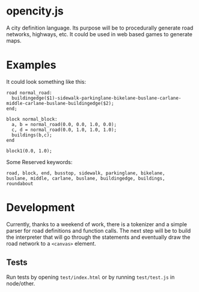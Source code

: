 # opencity.js
A city definition language. Its purpose will be to procedurally generate road networks, highways, etc. It could be used in web based games to generate maps.

# Examples

It could look something like this:

    road normal_road: 
      buildingedge($1)-sidewalk-parkinglane-bikelane-buslane-carlane-middle-carlane-buslane-buildingedge($2);
    end;
    
    block normal_block:
      a, b = normal_road(0.0, 0.0, 1.0, 0.0);
      c, d = normal_road(0.0, 1.0, 1.0, 1.0);
      buildings(b,c);
    end
    
    block1(0.0, 1.0);
    
Some Reserved keywords:
 
    road, block, end, busstop, sidewalk, parkinglane, bikelane,
    buslane, middle, carlane, buslane, buildingedge, buildings,
    roundabout

# Development

Currently, thanks to a weekend of work, there is a tokenizer and a simple parser for road definitions and function calls. The next step will be to build the interpreter that will go through the statements and eventually draw the road network to a `<canvas>` element.

## Tests

Run tests by opening `test/index.html` or by running `test/test.js` in node/other.

